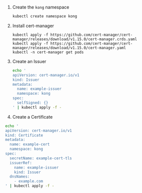1. Create the `kong` namespace
    
    ```sh
    kubectl create namespace kong
    ```
1. Install cert-manager

    ```
    kubectl apply -f https://github.com/cert-manager/cert-manager/releases/download/v1.15.0/cert-manager.crds.yaml
    kubectl apply -f https://github.com/cert-manager/cert-manager/releases/download/v1.15.0/cert-manager.yaml
    kubectl -n cert-manager get pods
    ```

1. Create an Issuer

    ```bash
    echo '
    apiVersion: cert-manager.io/v1
    kind: Issuer
    metadata:
      name: example-issuer
      namespace: kong
    spec:
      selfSigned: {}
    ' | kubectl apply -f -
    ```

1. Create a Certificate

```bash
echo '
apiVersion: cert-manager.io/v1
kind: Certificate
metadata:
  name: example-cert
  namespace: kong
spec:
  secretName: example-cert-tls
  issuerRef:
    name: example-issuer
    kind: Issuer
  dnsNames:
    - example.com
' | kubectl apply -f -

```